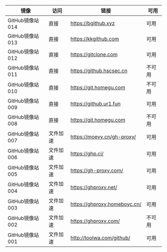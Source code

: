 | 镜像            | 访问     | 链接                         | 可用   |
| --------------- | -------- | ---------------------------- | ------ |
| GitHub镜像站014 | 直接     | https://bgithub.xyz          | 可用   |
| GitHub镜像站013 | 直接     | https://kkgithub.com         | 可用   |
| GitHub镜像站012 | 直接     | https://gitclone.com         | 可用   |
| GitHub镜像站011 | 直接     | https://github.hscsec.cn     | 不可用 |
| GitHub镜像站010 | 直接     | https://git.homegu.com       | 不可用 |
| GitHub镜像站009 | 直接     | https://github.ur1.fun       | 可用   |
| GitHub镜像站008 | 直接     | https://git.homegu.com       | 不可用 |
| GitHub镜像站007 | 文件加速 | https://moeyy.cn/gh-proxy/   | 可用   |
| GitHub镜像站006 | 文件加速 | https://ghp.ci/              | 可用   |
| GitHub镜像站005 | 文件加速 | https://gh-proxy.com/        | 可用   |
| GitHub镜像站004 | 文件加速 | https://ghproxy.net/         | 可用   |
| GitHub镜像站003 | 文件加速 | https://ghproxy.homeboyc.cn/ | 可用   |
| GitHub镜像站002 | 文件加速 | https://ghproxy.com/         | 不可用 |
| GitHub镜像站001 | 文件加速 | http://toolwa.com/github/    | 可用   |
